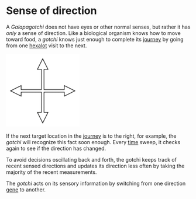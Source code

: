 # Sense of direction

A *Galapagotchi* does not have eyes or other normal senses, but rather it has *only* a sense of direction. Like a biological organism knows how to move toward food, a *gotchi* knows just enough to complete its [journey](journey.md) by going from one [hexalot](hexalot.md) visit to the next.

![directions](media/directions.png)

If the next target location in the [journey](journey.md) is to the right, for example, the *gotchi* will recognize this fact soon enough. Every [time](time.md) sweep, it checks again to see if the direction has changed.

To avoid decisions oscillating back and forth, the gotchi keeps track of recent sensed directions and updates its direction less often by taking the majority of the recent measurements.

The *gotchi* acts on its sensory information by switching from one direction [gene](gene.md) to another.